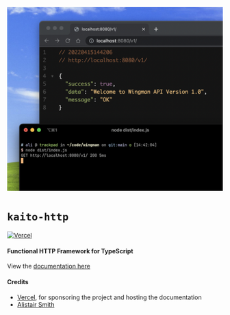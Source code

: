 ![Screenshot](./doc.png)

# `kaito-http`

[![Vercel](./static/powered-by-vercel.svg)](https://vercel.com?utm_source=kaito-http&utm_campaign=oss)

#### Functional HTTP Framework for TypeScript

View the [documentation here](https://http.kaito.cloud)

#### Credits

- [Vercel](https://vercel.com?utm_source=kaito-http&utm_campaign=oss), for sponsoring the project and hosting the documentation
- [Alistair Smith](https://twitter.com/aabbccsmith)

